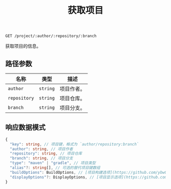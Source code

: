 ﻿---
title: 获取项目
sidebar_position: 2
---

`GET /project/:author/:repository/:branch`

获取项目的信息。

## 路径参数

| 名称 | 类型 | 描述 |
| ---- | ---- | ----------- |
| `author` | `string` | 项目作者。 |
| `repository` | `string` | 项目仓库。 |
| `branch` | `string` | 项目分支。 |

## 响应数据模式

```typescript
{
  "key": string, // 项目键，格式为 `author/repository:branch`
  "author": string, // 项目作者
  "repository": string, // 项目仓库
  "branch": string, // 项目分支
  "type": "maven" | "gradle", // 项目类型
  "alias"?: string[], // 可选的替代项目键数组
  "buildOptions": BuildOptions, // [项目构建选项](https://github.com/ybw0014/guizhan-builds-2-data/blob/master/src/ProjectBuildOptions.ts)
  "displayOptions"?: DisplayOptions, // [项目显示选项](https://github.com/ybw0014/guizhan-builds-2-data/blob/master/src/ProjectDisplayOptions.ts)
}
